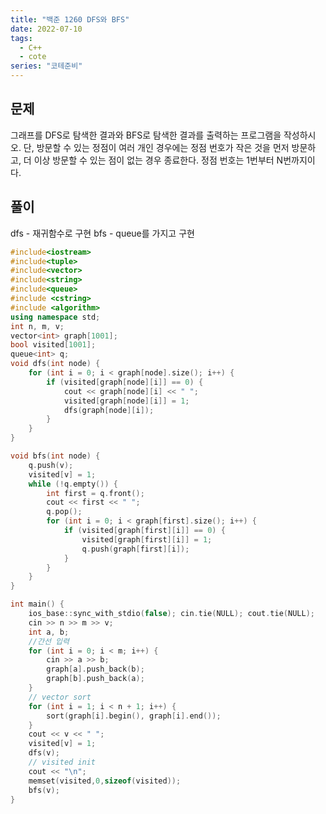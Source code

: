 ```yaml
---
title: "백준 1260 DFS와 BFS"
date: 2022-07-10
tags:
  - C++
  - cote
series: "코테준비"
---
```


## 문제

그래프를 DFS로 탐색한 결과와 BFS로 탐색한 결과를 출력하는 프로그램을 작성하시오. 단, 방문할 수 있는 정점이 여러 개인 경우에는 정점 번호가 작은 것을 먼저 방문하고, 더 이상 방문할 수 있는 점이 없는 경우 종료한다. 정점 번호는 1번부터 N번까지이다.
<br/>

## 풀이

dfs - 재귀함수로 구현
bfs - queue를 가지고 구현

```c++
#include<iostream>
#include<tuple>
#include<vector>
#include<string>
#include<queue>
#include <cstring>
#include <algorithm>
using namespace std;
int n, m, v;
vector<int> graph[1001];
bool visited[1001];
queue<int> q;
void dfs(int node) {
	for (int i = 0; i < graph[node].size(); i++) {
		if (visited[graph[node][i]] == 0) {
			cout << graph[node][i] << " ";
			visited[graph[node][i]] = 1;
			dfs(graph[node][i]);
		}
	}
}

void bfs(int node) {
	q.push(v);
	visited[v] = 1;
	while (!q.empty()) {
		int first = q.front();
		cout << first << " ";
		q.pop();
		for (int i = 0; i < graph[first].size(); i++) {
			if (visited[graph[first][i]] == 0) {
				visited[graph[first][i]] = 1;
				q.push(graph[first][i]);
			}
		}
	}
}

int main() {
	ios_base::sync_with_stdio(false); cin.tie(NULL); cout.tie(NULL);
	cin >> n >> m >> v;
	int a, b;
	//간선 입력
	for (int i = 0; i < m; i++) {
		cin >> a >> b;
		graph[a].push_back(b);
		graph[b].push_back(a);
	}
	// vector sort
	for (int i = 1; i < n + 1; i++) {
		sort(graph[i].begin(), graph[i].end());
	}
	cout << v << " ";
	visited[v] = 1;
	dfs(v);
	// visited init
	cout << "\n";
	memset(visited,0,sizeof(visited));
	bfs(v);
}
```

